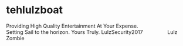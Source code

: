 # tehlulzboat
Providing High Quality Entertainment At Your Expense.         
         Setting Sail to the horizon. 
                 Yours Truly.
               LulzSecurity2017
                  Lulz Zombie 

